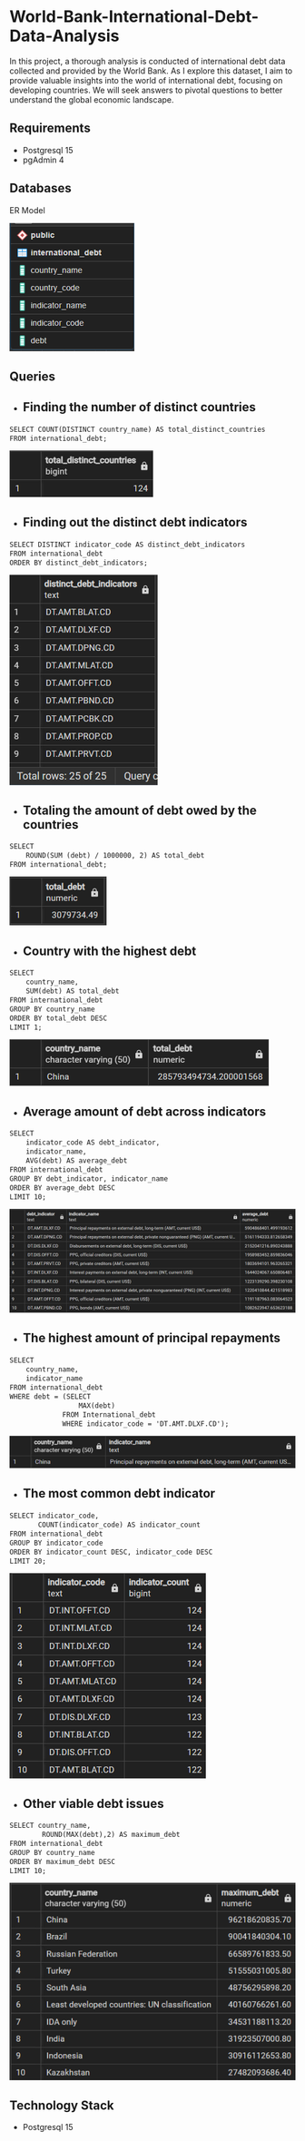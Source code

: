 # World-Bank-International-Debt-Data-Analysis
In this project, a thorough analysis is conducted of international debt data collected and provided by the World Bank. As I explore this dataset, I aim to provide valuable insights into the world of international debt, focusing on developing countries. We will seek answers to pivotal questions to better understand the global economic landscape.

## Requirements
- Postgresql 15
- pgAdmin 4

## Databases
ER Model

![ER](Img/ER_model.png)

## Queries
- ## Finding the number of distinct countries
```
SELECT COUNT(DISTINCT country_name) AS total_distinct_countries
FROM international_debt;
```
![TASK1](Img/Task1.png)

- ## Finding out the distinct debt indicators
```
SELECT DISTINCT indicator_code AS distinct_debt_indicators
FROM international_debt
ORDER BY distinct_debt_indicators;
```
![TASK2](Img/Task2.png)

- ## Totaling the amount of debt owed by the countries
```
SELECT 
    ROUND(SUM (debt) / 1000000, 2) AS total_debt
FROM international_debt;
```
![TASK3](Img/Task3.png)

- ## Country with the highest debt
```
SELECT 
    country_name,
    SUM(debt) AS total_debt
FROM international_debt
GROUP BY country_name
ORDER BY total_debt DESC
LIMIT 1;
```
![TASK4](Img/Task4.png)

- ## Average amount of debt across indicators
```
SELECT 
    indicator_code AS debt_indicator,
    indicator_name,
    AVG(debt) AS average_debt
FROM international_debt
GROUP BY debt_indicator, indicator_name
ORDER BY average_debt DESC
LIMIT 10;
```
![TASK5](Img/Task5.png)

- ## The highest amount of principal repayments
```
SELECT 
    country_name, 
    indicator_name
FROM international_debt
WHERE debt = (SELECT 
                 MAX(debt)
             FROM International_debt
             WHERE indicator_code = 'DT.AMT.DLXF.CD');
```
![TASK6](Img/Task6.png)

- ## The most common debt indicator
```
SELECT indicator_code,
       COUNT(indicator_code) AS indicator_count
FROM international_debt
GROUP BY indicator_code
ORDER BY indicator_count DESC, indicator_code DESC
LIMIT 20;  
```
![TASK7](Img/Task7.png)

- ## Other viable debt issues
```
SELECT country_name,
        ROUND(MAX(debt),2) AS maximum_debt
FROM international_debt
GROUP BY country_name
ORDER BY maximum_debt DESC
LIMIT 10;
```
![TASK8](Img/Task8.png)

## Technology Stack
- Postgresql 15
